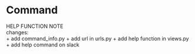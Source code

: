 # Command
HELP FUNCTION NOTE  
changes:  
    + add command_info.py
    + add url in urls.py
    + add help function in views.py
    + add help command on slack
